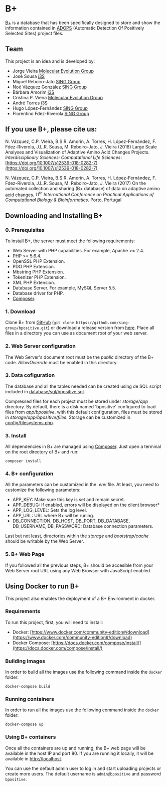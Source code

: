 B+
==

[B+](http://bpositive.i3s.up.pt) is a database that has been specifically designed to store and show the information
contained in [ADOPS](https://sing.ei.uvigo.es/ADOPS/) (Automatic Detection Of Positively Selected Sites) project files.

Team
----
This project is an idea and is developed by:
* Jorge Vieira [Molecular Evolution Group](http://evolution.ibmc.up.pt)
* José Sousa [i3S](http://www.i3s.up.pt/)
* Miguel Reboiro-Jato [SING Group](http://www.sing-group.org)
* Noé Vázquez González [SING Group](http://www.sing-group.org)
* Bárbara Amorim [i3S](http://www.i3s.up.pt/)
* Cristina P. Vieira [Molecular Evolution Group](http://evolution.ibmc.up.pt)
* André Torres [i3S](http://www.i3s.up.pt/)
* Hugo López-Fernández [SING Group](http://www.sing-group.org)
* Florentino Fdez-Riverola [SING Group](http://www.sing-group.org)

If you use B+, please cite us:
----

N. Vázquez, C.P. Vieira, B.S.R. Amorin, A. Torres, H. López-Fernández, F. Fdez-Riverola, J.L.R. Sousa, M. Reboiro-Jato, J. Vieira (2018)
Large Scale Analyses and Visualization of Adaptive Amino Acid Changes Projects.
_Interdisciplinary Sciences: Computational Life Sciences_: [https://doi.org/10.1007/s12539-018-0282-7](https://doi.org/10.1007/s12539-018-0282-7)

N. Vázquez, C.P. Vieira, B.S.R. Amorin, A. Torres, H. López-Fernández, F. Fdez-Riverola, J.L.R. Sousa, M. Reboiro-Jato, J. Vieira (2017)
On the automated collection and sharing (B+ database) of data on adaptive amino acid changes.
_11<sup>th</sup> International Conference on Practical Applications of Computational Biology & Bioinformatics_. Porto, Portugal


## Downloading and Installing B+
### 0. Prerequisites

To install B+, the server must meet the following requirements:
* Web Server with PHP capabilities. For example, Apache >= 2.4.
* PHP >= 5.6.4.
* OpenSSL PHP Extension.
* PDO PHP Extension.
* Mbstring PHP Extension.
* Tokenizer PHP Extension.
* XML PHP Extension.
* Database Server. For example, MySQL Server 5.5.
* Database driver for PHP.
* [Composer](https://getcomposer.org/).

### 1. Download

Clone B+ from [GitHub](https://github.com/sing-group/bpositive.git) (`git clone https://github.com/sing-group/bpositive.git`) or download a release version from [here](https://github.com/sing-group/bpositive/releases). Place all files in a directory you can use as document root of your web server.

### 2. Web Server configuration

The Web Server's document root must be the *public* directory of the B+ code.
*AllowOverride* must be enabled in this directory.

### 3. Data cofiguration

The database and all the tables needed can be created using de SQL script included in [database/sql/bpositive.sql](database/sql/bpositive.sql).

Compressed files for each project must be stored under *storage/app* directory.
By default, there is a disk named 'bpositive' configured to load files from *app/bpositive*,
with this default configuration, files must be stored in *storage/app/bpositive/files*.
Storage can be customized in [config/filesystems.php](config/filesystems.php).  

### 3. Install

All dependencies in B+ are managed using [Composer](https://getcomposer.org/). Just open a terminal on the root directory
of B+ and run:

`composer install`

### 4. B+ configuration

All the parameters can be customized in the *.env* file. At least, you need to customize the following parameters:

* APP_KEY: Make sure this key is set and remain secret.
* APP_DEBUG: If enabled, errors will be displayed on the client browser*
* APP_LOG_LEVEL: Sets the log level.
* APP_URL: URL where B+ will be runing.
* DB_CONNECTION, DB_HOST, DB_PORT, DB_DATABASE, DB_USERNAME, DB_PASSWORD: Database connection parameters.

Last but not least, directories within the *storage* and *bootstrap/cache* should be writable by the Web Server.

### 5. B+ Web Page

If you followed all the previous steps, B+ should be accesible from your Web Server root URL using any Web Browser with
JavaScript enabled.

## Using Docker to run B+

This project also enables the deployment of a B+ Environment in docker.

### Requirements

To run this project, first, you will need to install:
* Docker: [https://www.docker.com/community-edition#/download](https://www.docker.com/community-edition#/download)
* Docker Compose: [https://docs.docker.com/compose/install/](https://docs.docker.com/compose/install/)

### Building images

In order to build all the images use the following command inside the `docker` folder:

```docker
docker-compose build
```

### Running containers

In order to run all the images use the following command inside the `docker` folder:

```docker
docker-compose up
```

### Using B+ containers

Once all the containers are up and running, the B+ web page will be available in the host IP and port 80.
If you are running it locally, it will be available in [http://localhost](http://localhost).

You can use the default admin user to log in and start uploading projects or create more users.
The default username is `admin@bpositive` and password `bpositive`.
